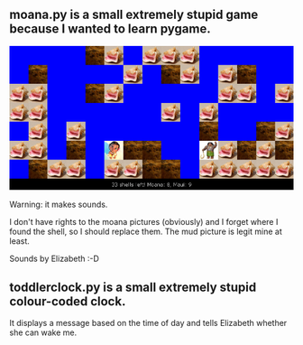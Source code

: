 ## moana.py is a small extremely stupid game because I wanted to learn pygame.


![screenshot](/images/screenshot.jpg)

Warning: it makes sounds.

I don't have rights to the moana pictures (obviously) and I forget where I found
the shell, so I should replace them. The mud picture is legit mine at least.

Sounds by Elizabeth :-D

## toddlerclock.py is a small extremely stupid colour-coded clock.

It displays a message based on the time of day and tells Elizabeth whether she can wake me.
